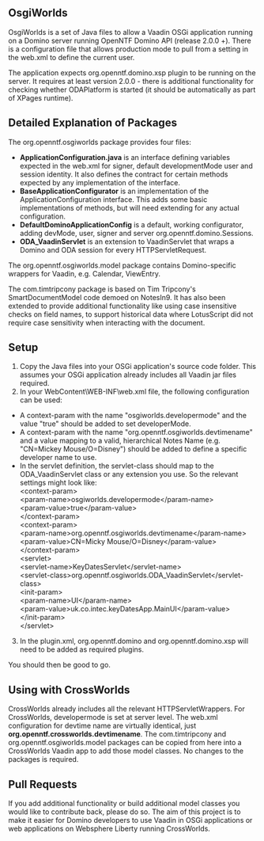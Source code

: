 ## OsgiWorlds

OsgiWorlds is a set of Java files to allow a Vaadin OSGi application running on a Domino server running OpenNTF Domino API (release 2.0.0 +). There is a configuration file that allows production mode to pull from a setting in the web.xml to define the current user.

The application expects org.openntf.domino.xsp plugin to be running on the server. It requires at least version 2.0.0 - there is additional functionality for checking whether ODAPlatform is started (it should be automatically as part of XPages runtime).

## Detailed Explanation of Packages

The org.openntf.osgiworlds package provides four files:
- **ApplicationConfiguration.java** is an interface defining variables expected in the web.xml for signer, default developmentMode user and session identity. It also defines the contract for certain methods expected  by any implementation of the interface.
- **BaseApplicationConfigurator** is an implementation of the ApplicationConfiguration interface. This adds some basic implementations of methods, but will need extending for any actual configuration.
- **DefaultDominoApplicationConfig** is a default, working configurator, adding devMode, user, signer and server org.openntf.domino.Sessions.
- **ODA_VaadinServlet** is an extension to VaadinServlet that wraps a Domino and ODA session for every HTTPServletRequest.

The org.openntf.osgiworlds.model package contains Domino-specific wrappers for Vaadin, e.g. Calendar, ViewEntry.

The com.timtripcony package is based on Tim Tripcony's SmartDocumentModel code demoed on NotesIn9. It has also been extended to provide additional functionality like using case insensitive checks on field names, to support historical data where LotusScript did not require case sensitivity when interacting with the document.

## Setup

1. Copy the Java files into your OSGi application's source code folder. This assumes your OSGi application already includes all Vaadin jar files required.
2. In your WebContent\WEB-INF\web.xml file, the following configuration can be used:
  - A context-param with the name "osgiworlds.developermode" and the value "true" should be added to set developerMode.
  - A context-param with the name "org.openntf.osgiworlds.devtimename" and a value mapping to a valid, hierarchical Notes Name (e.g. "CN=Mickey Mouse/O=Disney") should be added to define a specific developer name to use.
  - In the servlet definition, the servlet-class should map to the ODA_VaadinServlet class or any extension you use.
  So the relevant settings might look like:<br/>
  &lt;context-param&gt;<br/>
    	&lt;param-name&gt;osgiworlds.developermode&lt;/param-name&gt;<br/>
    	&lt;param-value&gt;true&lt;/param-value&gt;<br/>
    &lt;/context-param&gt;<br/>
	&lt;context-param&gt;<br/>
		&lt;param-name&gt;org.openntf.osgiworlds.devtimename&lt;/param-name&gt;<br/>
		&lt;param-value&gt;CN=Micky Mouse/O=Disney&lt;/param-value&gt;<br/>
	&lt;/context-param&gt;<br/>
	&lt;servlet&gt;<br/>
    &lt;servlet-name&gt;KeyDatesServlet&lt;/servlet-name&gt;<br/>
    &lt;servlet-class&gt;org.openntf.osgiworlds.ODA_VaadinServlet&lt;/servlet-class&gt;<br/>
    &lt;init-param&gt;<br/>
      &lt;param-name&gt;UI&lt;/param-name&gt;<br/>
      &lt;param-value&gt;uk.co.intec.keyDatesApp.MainUI&lt;/param-value&gt;<br/>
    &lt;/init-param&gt;<br/>
  &lt;/servlet&gt;
3. In the plugin.xml, org.openntf.domino and org.openntf.domino.xsp will need to be added as required plugins.

You should then be good to go.

## Using with CrossWorlds
CrossWorlds already includes all the relevant HTTPServletWrappers. For CrossWorlds, developermode is set at server level. The web.xml configuration for devtime name are virtually identical, just **org.openntf.crossworlds.devtimename**. The com.timtripcony and org.openntf.osgiworlds.model packages can be copied from here into a CrossWorlds Vaadin app to add those model classes. No changes to the packages is required.

## Pull Requests
If you add additional functionality or build additional model classes you would like to contribute back, please do so. The aim of this project is to make it easier for Domino developers to use Vaadin in OSGi applications or web applications on Websphere Liberty running CrossWorlds.
